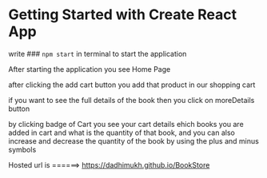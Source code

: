 # Getting Started with Create React App

write ### `npm start` in terminal to start the application

After starting the application you see Home Page

after clicking the add cart button you add that product in our shopping cart 

if you want to see the full details of the book then you click on moreDetails button

by clicking badge of Cart you see your cart details ehich books you are added in cart and what is the quantity of that book, and you can also increase and decrease the quantity of the book by using the plus and minus symbols

Hosted url is ======> https://dadhimukh.github.io/BookStore